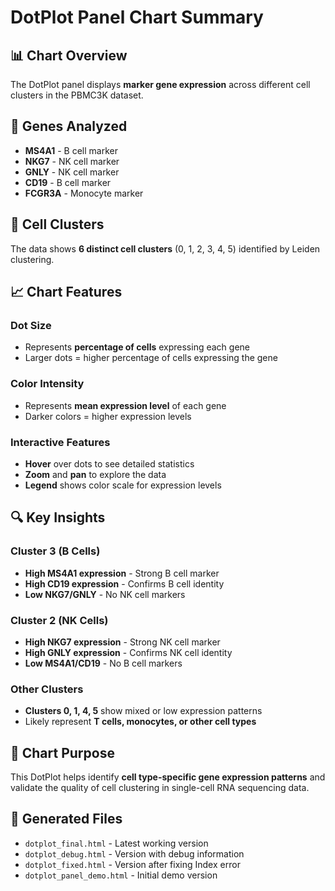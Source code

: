 # DotPlot Panel Chart Summary

## 📊 Chart Overview
The DotPlot panel displays **marker gene expression** across different cell clusters in the PBMC3K dataset.

## 🧬 Genes Analyzed
- **MS4A1** - B cell marker
- **NKG7** - NK cell marker  
- **GNLY** - NK cell marker
- **CD19** - B cell marker
- **FCGR3A** - Monocyte marker

## 👥 Cell Clusters
The data shows **6 distinct cell clusters** (0, 1, 2, 3, 4, 5) identified by Leiden clustering.

## 📈 Chart Features

### Dot Size
- Represents **percentage of cells** expressing each gene
- Larger dots = higher percentage of cells expressing the gene

### Color Intensity  
- Represents **mean expression level** of each gene
- Darker colors = higher expression levels

### Interactive Features
- **Hover** over dots to see detailed statistics
- **Zoom** and **pan** to explore the data
- **Legend** shows color scale for expression levels

## 🔍 Key Insights

### Cluster 3 (B Cells)
- **High MS4A1 expression** - Strong B cell marker
- **High CD19 expression** - Confirms B cell identity
- **Low NKG7/GNLY** - No NK cell markers

### Cluster 2 (NK Cells)  
- **High NKG7 expression** - Strong NK cell marker
- **High GNLY expression** - Confirms NK cell identity
- **Low MS4A1/CD19** - No B cell markers

### Other Clusters
- **Clusters 0, 1, 4, 5** show mixed or low expression patterns
- Likely represent **T cells, monocytes, or other cell types**

## 🎯 Chart Purpose
This DotPlot helps identify **cell type-specific gene expression patterns** and validate the quality of cell clustering in single-cell RNA sequencing data.

## 📁 Generated Files
- `dotplot_final.html` - Latest working version
- `dotplot_debug.html` - Version with debug information
- `dotplot_fixed.html` - Version after fixing Index error
- `dotplot_panel_demo.html` - Initial demo version
